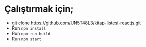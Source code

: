 # Çalıştırmak için;
* git clone https://github.com/UN5T48L3/kitap-listesi-reactjs.git
* Run `npm install`
* Run `npm run build`
* Run `npm start`